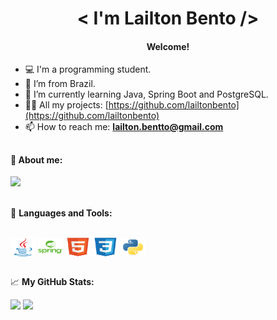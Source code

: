 <h1 align="center">< I'm Lailton Bento /></h1>
<h4 align="center">Welcome!</h4>


- :computer: I'm a programming student.
- :house_with_garden: I’m from Brazil.
- 🌱 I’m currently learning Java, Spring Boot and PostgreSQL.
- 👨‍💻 All my projects: [https://github.com/lailtonbento](https://github.com/lailtonbento)
- 📫 How to reach me: **lailton.bentto@gmail.com**
##
<h4 align="left">👤 About me:</h4>
  <a href="https://www.linkedin.com/in/lailton-bento/" target="_blank"><img src="https://img.shields.io/badge/-LinkedIn-%230077B5?style=for-the-badge&logo=linkedin&logoColor=white" target="_blank"></a> 
  <br/><br/>
  
🔗 **Languages and Tools:**
<div style="display: inline_block"><br>
  <img align="center" alt="lb-Java" height="30" width="40" src="https://raw.githubusercontent.com/devicons/devicon/master/icons/java/java-original.svg">
  <img align="center" alt="lb-Java" height="30" width="40" src="https://raw.githubusercontent.com/devicons/devicon/master/icons/spring/spring-original-wordmark.svg">
  <img align="center" alt="lb-HTML" height="30" width="40" src="https://raw.githubusercontent.com/devicons/devicon/master/icons/html5/html5-original.svg">
  <img align="center" alt="lb-CSS" height="30" width="40" src="https://raw.githubusercontent.com/devicons/devicon/master/icons/css3/css3-original.svg">
  <img align="center" alt="lb-Python" height="30" width="40" src="https://raw.githubusercontent.com/devicons/devicon/master/icons/python/python-original.svg">

</div>
<br/>
  
📈 **My GitHub Stats:**
<p>
  <img height="180em" src="https://github-readme-stats.vercel.app/api?username=lailton&show_icons=true&hide_border=true&&count_private=true&include_all_commits=true&theme=" />
  <img height="180em" src="https://github-readme-stats.vercel.app/api/top-langs/?username=lailtonbento&exclude_repo=KNN-Image-Classification&show_icons=true&hide_border=true&layout=compact&langs_count=8&theme="/>
</p>






